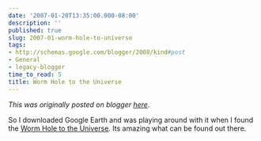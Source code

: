 ```yaml
---
date: '2007-01-20T13:35:00.000-08:00'
description: ''
published: true
slug: 2007-01-worm-hole-to-universe
tags:
- http://schemas.google.com/blogger/2008/kind#post
- General
- legacy-blogger
time_to_read: 5
title: Worm Hole to the Universe
---
```


*This was originally posted on blogger [here](https://techshorts.blogspot.com/2007/01/worm-hole-to-universe.html)*.

So I downloaded Google Earth and was playing around with it when I found the <a href="http://blog.ddpruitt.net/wp-content/uploads/WormHole.kmz" title="Worm Hole to the Universe">Worm Hole to the Universe</a>.  Its amazing what can be found out there.